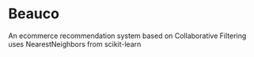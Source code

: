 # Beauco
An ecommerce recommendation system based on Collaborative Filtering
uses NearestNeighbors from scikit-learn
